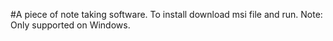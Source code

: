 #A piece of note taking software. To install download msi file and run. Note: Only supported on Windows. 
